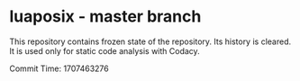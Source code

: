 # luaposix - master branch

This repository contains frozen state of the repository.
Its history is cleared. It is used only for static code
analysis with Codacy.

Commit Time: 1707463276
